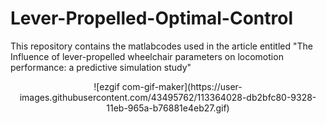 # Lever-Propelled-Optimal-Control
This repository contains the matlabcodes used in the article entitled "The Influence of lever-propelled wheelchair parameters on locomotion performance: a predictive simulation study"

<p align="center">
![ezgif com-gif-maker](https://user-images.githubusercontent.com/43495762/113364028-db2bfc80-9328-11eb-965a-b76881e4eb27.gif)
<p>

